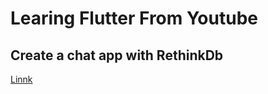 # Learing Flutter From Youtube

## Create a chat app with RethinkDb
[Linnk](https://www.youtube.com/watch?v=AaA-6wU251A&list=PLFhJomvoCKC_mXNBDnpO46Hea_PkCiVWS&index=2)
